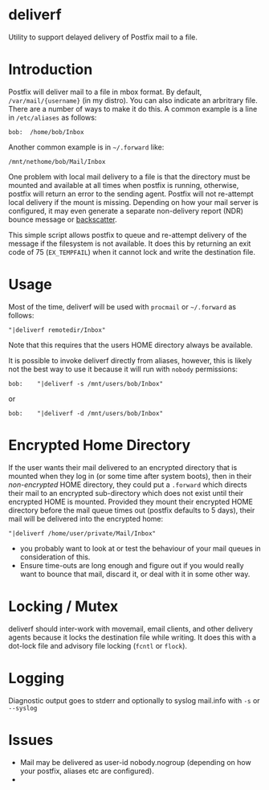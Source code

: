 deliverf
========

Utility to support delayed delivery of Postfix mail to a file.

Introduction
=========
Postfix will deliver mail to a file in mbox format. By default, `/var/mail/{username}`
(in my distro). You can also indicate an arbritrary file. There are a number of ways to make it do this. A common example is a line in `/etc/aliases` as follows:
```
bob:  /home/bob/Inbox
```
Another common example is in `~/.forward` like:
```
/mnt/nethome/bob/Mail/Inbox
```

One problem with local mail delivery to a file is that the directory must be mounted
and available at all times when postfix is running, otherwise, postfix will return
an error to the sending agent. Postfix will not re-attempt local delivery if the
mount is missing. Depending on how your mail server is configured, it may even
generate a separate non-delivery report (NDR) bounce message or [backscatter].

This simple script allows postfix to queue and re-attempt delivery of the message
if the filesystem is not available. It does this by returning an exit code of
75 (`EX_TEMPFAIL`) when it cannot lock and write the destination file.

Usage
=====
Most of the time, deliverf will be used with `procmail` or `~/.forward` as follows:
```
"|deliverf remotedir/Inbox"
```
Note that this requires that the users HOME directory always be available.

It is possible to invoke deliverf directly from aliases, however, this is
likely not the best way to use it because it will run with `nobody` permissions:
```
bob:    "|deliverf -s /mnt/users/bob/Inbox"
```
or
```
bob:    "|deliverf -d /mnt/users/bob/Inbox"
```

Encrypted Home Directory
========================
If the user wants their mail delivered to an encrypted directory that is mounted
when they log in (or some time after system boots), then in their *non-encrypted* HOME
directory, they could put a `.forward` which directs their mail to an encrypted
sub-directory which does not exist until their encrypted HOME is mounted. Provided
they mount their encrypted HOME directory before the mail queue times out (postfix defaults to 5 days),
their mail will be delivered into the encrypted home:
```
"|deliverf /home/user/private/Mail/Inbox"
```
 - you probably want to look at or test the behaviour of your mail queues in consideration
 of this.
 - Ensure time-outs are long enough and figure out if you would really want to bounce
 that mail, discard it, or deal with it in some other way.

Locking / Mutex
===============
deliverf should inter-work with movemail, email clients, and other delivery
agents because it locks
the destination file while writing. It does this with a dot-lock file and
advisory file locking (`fcntl` or `flock`).

Logging
=======
Diagnostic output goes to stderr and optionally to syslog mail.info
with `-s` or `--syslog`

Issues
======
  * Mail may be delivered as user-id nobody.nogroup (depending on how your postfix, aliases etc are configured).
  * 

[backscatter]: http://en.wikipedia.org/wiki/Backscatter_(email)
